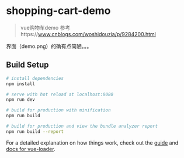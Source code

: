 # shopping-cart-demo

> vue购物车demo
> 参考https://www.cnblogs.com/woshidouzia/p/9284200.html

界面（demo.png）的确有点简陋。。。

## Build Setup

``` bash
# install dependencies
npm install

# serve with hot reload at localhost:8080
npm run dev

# build for production with minification
npm run build

# build for production and view the bundle analyzer report
npm run build --report
```

For a detailed explanation on how things work, check out the [guide](http://vuejs-templates.github.io/webpack/) and [docs for vue-loader](http://vuejs.github.io/vue-loader).
